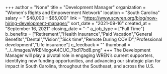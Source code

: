 +++
author = "None"
title = "Development Manager"
organization = "Women's Rights and Empowerment Network"
location = "South Carolina"
salary = " $48,000 – $65,000"
link = "https://www.scwren.org/blog/now-hiring-development-manager/"
sort_date = "2021-09-16"
created_at = "September 16, 2021"
closing_date = "-"
a_job_type = ["Full Time"]
b_benefits = ["Retirement","Health Insurance","Paid Vacation","General Benefits","Dental","Vision","Sick time","Remote During COVID","Professional development","Life insurance"]
c_feedback = ""
thumbnail = "../../images/WRENlogoA4CUC_7bd17bd8.png"
+++
The Development Manager will play a pivotal role in engaging WREN’s current supporters, identifying new funding opportunities, and advancing our strategic plan for impact in South Carolina, throughout the Southeast, and across the U.S.